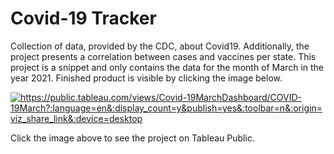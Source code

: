 # Covid-19 Tracker
Collection of data, provided by the CDC, about Covid19. Additionally, the project presents a correlation between cases and vaccines per state. This project is a snippet and only contains the data for the month of March in the year 2021. Finished product is visible by clicking the image below.


<a href="https://public.tableau.com/views/Covid-19MarchDashboard/COVID-19March?:language=en&:display_count=y&publish=yes&:toolbar=n&:origin=viz_share_link&:device=desktop" target="blank"> <img align="center" src="https://www.brandpowerng.com/wp-content/uploads/2020/05/COVID19.jpg" alt="https://public.tableau.com/views/Covid-19MarchDashboard/COVID-19March?:language=en&:display_count=y&publish=yes&:toolbar=n&:origin=viz_share_link&:device=desktop" target="blank"/></a>

Click the image above to see the project on Tableau Public.
